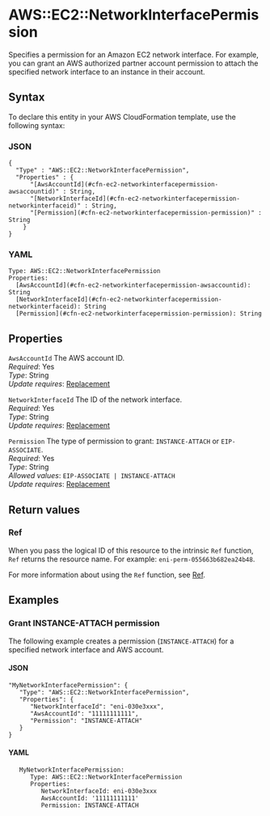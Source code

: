 # AWS::EC2::NetworkInterfacePermission<a name="aws-resource-ec2-networkinterfacepermission"></a>

Specifies a permission for an Amazon EC2 network interface\. For example, you can grant an AWS authorized partner account permission to attach the specified network interface to an instance in their account\.

## Syntax<a name="aws-resource-ec2-networkinterfacepermission-syntax"></a>

To declare this entity in your AWS CloudFormation template, use the following syntax:

### JSON<a name="aws-resource-ec2-networkinterfacepermission-syntax.json"></a>

```
{
  "Type" : "AWS::EC2::NetworkInterfacePermission",
  "Properties" : {
      "[AwsAccountId](#cfn-ec2-networkinterfacepermission-awsaccountid)" : String,
      "[NetworkInterfaceId](#cfn-ec2-networkinterfacepermission-networkinterfaceid)" : String,
      "[Permission](#cfn-ec2-networkinterfacepermission-permission)" : String
    }
}
```

### YAML<a name="aws-resource-ec2-networkinterfacepermission-syntax.yaml"></a>

```
Type: AWS::EC2::NetworkInterfacePermission
Properties:
  [AwsAccountId](#cfn-ec2-networkinterfacepermission-awsaccountid): String
  [NetworkInterfaceId](#cfn-ec2-networkinterfacepermission-networkinterfaceid): String
  [Permission](#cfn-ec2-networkinterfacepermission-permission): String
```

## Properties<a name="aws-resource-ec2-networkinterfacepermission-properties"></a>

`AwsAccountId` <a name="cfn-ec2-networkinterfacepermission-awsaccountid"></a>
The AWS account ID\.  
_Required_: Yes  
_Type_: String  
_Update requires_: [Replacement](https://docs.aws.amazon.com/AWSCloudFormation/latest/UserGuide/using-cfn-updating-stacks-update-behaviors.html#update-replacement)

`NetworkInterfaceId` <a name="cfn-ec2-networkinterfacepermission-networkinterfaceid"></a>
The ID of the network interface\.  
_Required_: Yes  
_Type_: String  
_Update requires_: [Replacement](https://docs.aws.amazon.com/AWSCloudFormation/latest/UserGuide/using-cfn-updating-stacks-update-behaviors.html#update-replacement)

`Permission` <a name="cfn-ec2-networkinterfacepermission-permission"></a>
The type of permission to grant: `INSTANCE-ATTACH` or `EIP-ASSOCIATE`\.  
_Required_: Yes  
_Type_: String  
_Allowed values_: `EIP-ASSOCIATE | INSTANCE-ATTACH`  
_Update requires_: [Replacement](https://docs.aws.amazon.com/AWSCloudFormation/latest/UserGuide/using-cfn-updating-stacks-update-behaviors.html#update-replacement)

## Return values<a name="aws-resource-ec2-networkinterfacepermission-return-values"></a>

### Ref<a name="aws-resource-ec2-networkinterfacepermission-return-values-ref"></a>

When you pass the logical ID of this resource to the intrinsic `Ref` function, `Ref` returns the resource name\. For example: `eni-perm-055663b682ea24b48`\.

For more information about using the `Ref` function, see [Ref](https://docs.aws.amazon.com/AWSCloudFormation/latest/UserGuide/intrinsic-function-reference-ref.html)\.

## Examples<a name="aws-resource-ec2-networkinterfacepermission--examples"></a>

### Grant INSTANCE\-ATTACH permission<a name="aws-resource-ec2-networkinterfacepermission--examples--Grant_INSTANCE-ATTACH_permission"></a>

The following example creates a permission \(`INSTANCE-ATTACH`\) for a specified network interface and AWS account\.

#### JSON<a name="aws-resource-ec2-networkinterfacepermission--examples--Grant_INSTANCE-ATTACH_permission--json"></a>

```
"MyNetworkInterfacePermission": {
   "Type": "AWS::EC2::NetworkInterfacePermission",
   "Properties": {
      "NetworkInterfaceId": "eni-030e3xxx",
      "AwsAccountId": "11111111111",
      "Permission": "INSTANCE-ATTACH"
   }
}
```

#### YAML<a name="aws-resource-ec2-networkinterfacepermission--examples--Grant_INSTANCE-ATTACH_permission--yaml"></a>

```
   MyNetworkInterfacePermission:
      Type: AWS::EC2::NetworkInterfacePermission
      Properties:
         NetworkInterfaceId: eni-030e3xxx
         AwsAccountId: '11111111111'
         Permission: INSTANCE-ATTACH
```
